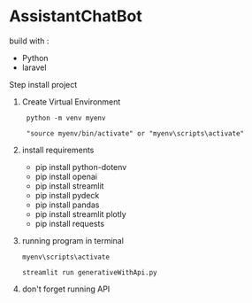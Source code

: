 # AssistantChatBot

build with :
- Python
- laravel

Step install project
1. Create Virtual Environment
   ```
    python -m venv myenv
   ```
   ```
    "source myenv/bin/activate" or "myenv\scripts\activate"
   ```

3. install requirements
    - pip install python-dotenv
    - pip install openai
    - pip install streamlit
    - pip install pydeck
    - pip install pandas
    - pip install streamlit plotly 
    - pip install requests

4. running program in terminal
   ```
   myenv\scripts\activate
   ```
   ```
   streamlit run generativeWithApi.py
   ```

5. don't forget running API

